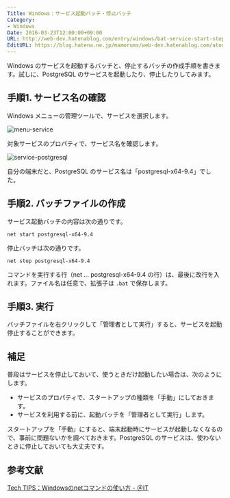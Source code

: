 ```yaml
---
Title: Windows：サービス起動バッチ・停止バッチ
Category:
- Windows
Date: 2016-03-23T12:00:00+09:00
URL: http://web-dev.hatenablog.com/entry/windows/bat-service-start-stop
EditURL: https://blog.hatena.ne.jp/mamorums/web-dev.hatenablog.com/atom/entry/10328749687178928184
---
```


Windows のサービスを起動するバッチと、停止するバッチの作成手順を書きます。試しに、PostgreSQL のサービスを起動したり、停止したりしてみます。


## 手順1. サービス名の確認
Windows メニューの管理ツールで、サービスを選択します。

![menu-service](http://cdn-ak.f.st-hatena.com/images/fotolife/m/mamorums/20160813/20160813161603.png)

対象サービスのプロパティで、サービス名を確認します。

![service-postgresql](http://cdn-ak.f.st-hatena.com/images/fotolife/m/mamorums/20160813/20160813161604.png)

自分の端末だと、PostgreSQL のサービス名は「postgresql-x64-9.4」でした。


## 手順2. バッチファイルの作成
サービス起動バッチの内容は次の通りです。

```
net start postgresql-x64-9.4
```

停止バッチは次の通りです。

```
net stop postgresql-x64-9.4
```

コマンドを実行する行（net ... postgresql-x64-9.4 の行）は、最後に改行を入れます。ファイル名は任意で、拡張子は `.bat` で保存します。


## 手順3. 実行
バッチファイルを右クリックして「管理者として実行」すると、サービスを起動停止することができます。


## 補足
普段はサービスを停止しておいて、使うときだけ起動したい場合は、次のようにします。

- サービスのプロパティで、スタートアップの種類を「手動」にしておきます。
- サービスを利用する前に、起動バッチを「管理者として実行」します。

スタートアップを「手動」にすると、端末起動時にサービスが起動しなくなるので、事前に問題ないかを調べておきます。PostgreSQL のサービスは、使わないときに停止しておいても大丈夫です。


## 参考文献
[Tech TIPS：Windowsのnetコマンドの使い方 - ＠IT](http://www.atmarkit.co.jp/ait/articles/0211/23/news002.html)
